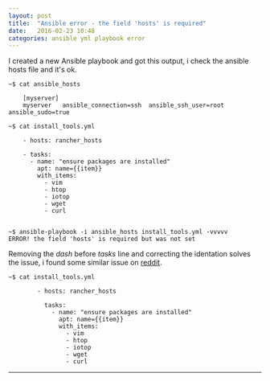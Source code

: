 ```yaml
---
layout: post
title:  "Ansible error - the field 'hosts' is required"
date:   2016-02-23 10:48
categories: ansible yml playbook error
---
```


I created a new Ansible playbook and got this output, 
i check the ansible hosts file and it's ok.

    ~$ cat ansible_hosts 

        [myserver]
        myserver   ansible_connection=ssh  ansible_ssh_user=root    ansible_sudo=true

    ~$ cat install_tools.yml

        - hosts: rancher_hosts
        
        - tasks:
          - name: "ensure packages are installed"
            apt: name={{item}}
            with_items:
              - vim
              - htop 
              - iotop
              - wget
              - curl
        

    ~$ ansible-playbook -i ansible_hosts install_tools.yml -vvvvv
    ERROR! the field 'hosts' is required but was not set

Removing the _dash_ before _tasks_ line and correcting the identation solves the issue,
i found some similar issue on [reddit].

	~$ cat install_tools.yml
	
			- hosts: rancher_hosts
			
			  tasks:
			    - name: "ensure packages are installed"
			      apt: name={{item}}
			      with_items:
			        - vim
			        - htop 
			        - iotop
			        - wget
			        - curl
	
---
[reddit]: <https://www.reddit.com/r/ansible/comments/43qhdo/running_playbook_against_single_host/>
